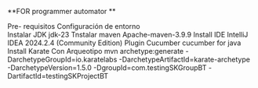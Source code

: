 **FOR programmer automator **

Pre- requisitos Configuración de entorno	 
  Instalar JDK    	jdk-23
  Tnstalar maven		Apache-maven-3.9.9 
  Install IDE		    IntelliJ IDEA 2024.2.4 (Community Edition) 
  Plugin Cucumber		cucumber for java
  Install Karate		  Con Arqueotipo
      mvn archetype:generate -DarchetypeGroupId=io.karatelabs -DarchetypeArtifactId=karate-archetype -DarchetypeVersion=1.5.0 -DgroupId=com.testingSKGroupBT -DartifactId=testingSKProjectBT

      
